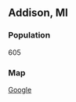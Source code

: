 ## Addison, MI

### Population
605

### Map
[Google](https://www.google.com/maps/place/Addison,+MI+49220/@41.9862172,-84.3579553,15z/data=!3m1!4b1!4m5!3m4!1s0x883d1c797c539c33:0xeddf9077beecfedb!8m2!3d41.986434!4d-84.3471684 "This will get you there")



